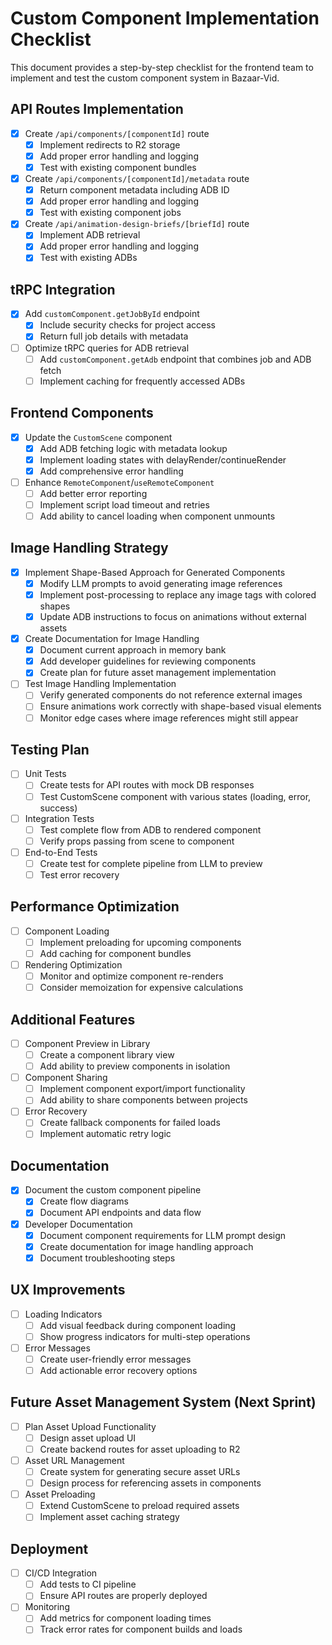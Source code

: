 # Custom Component Implementation Checklist

This document provides a step-by-step checklist for the frontend team to implement and test the custom component system in Bazaar-Vid.

## API Routes Implementation

- [x] Create `/api/components/[componentId]` route
  - [x] Implement redirects to R2 storage
  - [x] Add proper error handling and logging
  - [x] Test with existing component bundles

- [x] Create `/api/components/[componentId]/metadata` route
  - [x] Return component metadata including ADB ID
  - [x] Add proper error handling and logging
  - [x] Test with existing component jobs

- [x] Create `/api/animation-design-briefs/[briefId]` route
  - [x] Implement ADB retrieval
  - [x] Add proper error handling and logging
  - [x] Test with existing ADBs

## tRPC Integration

- [x] Add `customComponent.getJobById` endpoint
  - [x] Include security checks for project access
  - [x] Return full job details with metadata

- [ ] Optimize tRPC queries for ADB retrieval
  - [ ] Add `customComponent.getAdb` endpoint that combines job and ADB fetch
  - [ ] Implement caching for frequently accessed ADBs

## Frontend Components

- [x] Update the `CustomScene` component
  - [x] Add ADB fetching logic with metadata lookup
  - [x] Implement loading states with delayRender/continueRender
  - [x] Add comprehensive error handling

- [ ] Enhance `RemoteComponent`/`useRemoteComponent`
  - [ ] Add better error reporting
  - [ ] Implement script load timeout and retries
  - [ ] Add ability to cancel loading when component unmounts

## Image Handling Strategy

- [x] Implement Shape-Based Approach for Generated Components
  - [x] Modify LLM prompts to avoid generating image references
  - [x] Implement post-processing to replace any image tags with colored shapes
  - [x] Update ADB instructions to focus on animations without external assets

- [x] Create Documentation for Image Handling
  - [x] Document current approach in memory bank
  - [x] Add developer guidelines for reviewing components
  - [x] Create plan for future asset management implementation

- [ ] Test Image Handling Implementation
  - [ ] Verify generated components do not reference external images
  - [ ] Ensure animations work correctly with shape-based visual elements
  - [ ] Monitor edge cases where image references might still appear

## Testing Plan

- [ ] Unit Tests
  - [ ] Create tests for API routes with mock DB responses
  - [ ] Test CustomScene component with various states (loading, error, success)

- [ ] Integration Tests
  - [ ] Test complete flow from ADB to rendered component
  - [ ] Verify props passing from scene to component

- [ ] End-to-End Tests
  - [ ] Create test for complete pipeline from LLM to preview
  - [ ] Test error recovery

## Performance Optimization

- [ ] Component Loading
  - [ ] Implement preloading for upcoming components
  - [ ] Add caching for component bundles

- [ ] Rendering Optimization
  - [ ] Monitor and optimize component re-renders
  - [ ] Consider memoization for expensive calculations

## Additional Features

- [ ] Component Preview in Library
  - [ ] Create a component library view
  - [ ] Add ability to preview components in isolation
  
- [ ] Component Sharing
  - [ ] Implement component export/import functionality
  - [ ] Add ability to share components between projects

- [ ] Error Recovery
  - [ ] Create fallback components for failed loads
  - [ ] Implement automatic retry logic

## Documentation

- [x] Document the custom component pipeline
  - [x] Create flow diagrams
  - [x] Document API endpoints and data flow

- [x] Developer Documentation
  - [x] Document component requirements for LLM prompt design
  - [x] Create documentation for image handling approach
  - [x] Document troubleshooting steps

## UX Improvements

- [ ] Loading Indicators
  - [ ] Add visual feedback during component loading
  - [ ] Show progress indicators for multi-step operations

- [ ] Error Messages
  - [ ] Create user-friendly error messages
  - [ ] Add actionable error recovery options

## Future Asset Management System (Next Sprint)

- [ ] Plan Asset Upload Functionality
  - [ ] Design asset upload UI
  - [ ] Create backend routes for asset uploading to R2

- [ ] Asset URL Management
  - [ ] Create system for generating secure asset URLs
  - [ ] Design process for referencing assets in components

- [ ] Asset Preloading
  - [ ] Extend CustomScene to preload required assets
  - [ ] Implement asset caching strategy

## Deployment

- [ ] CI/CD Integration
  - [ ] Add tests to CI pipeline
  - [ ] Ensure API routes are properly deployed

- [ ] Monitoring
  - [ ] Add metrics for component loading times
  - [ ] Track error rates for component builds and loads 